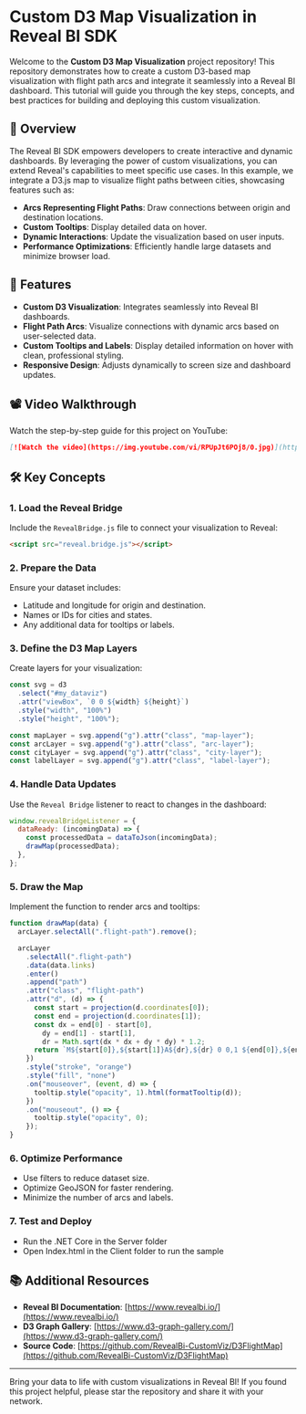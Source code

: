 # Custom D3 Map Visualization in Reveal BI SDK

Welcome to the **Custom D3 Map Visualization** project repository! This repository demonstrates how to create a custom D3-based map visualization with flight path arcs and integrate it seamlessly into a Reveal BI dashboard. This tutorial will guide you through the key steps, concepts, and best practices for building and deploying this custom visualization.


## 🚀 Overview

The Reveal BI SDK empowers developers to create interactive and dynamic dashboards. By leveraging the power of custom visualizations, you can extend Reveal's capabilities to meet specific use cases. In this example, we integrate a D3.js map to visualize flight paths between cities, showcasing features such as:

- **Arcs Representing Flight Paths**: Draw connections between origin and destination locations.
- **Custom Tooltips**: Display detailed data on hover.
- **Dynamic Interactions**: Update the visualization based on user inputs.
- **Performance Optimizations**: Efficiently handle large datasets and minimize browser load.

## 🎯 Features

- **Custom D3 Visualization**: Integrates seamlessly into Reveal BI dashboards.
- **Flight Path Arcs**: Visualize connections with dynamic arcs based on user-selected data.
- **Custom Tooltips and Labels**: Display detailed information on hover with clean, professional styling.
- **Responsive Design**: Adjusts dynamically to screen size and dashboard updates.


## 📽️ Video Walkthrough

Watch the step-by-step guide for this project on YouTube:

```markdown
[![Watch the video](https://img.youtube.com/vi/RPUpJt6POj8/0.jpg)](https://youtu.be/RPUpJt6POj8)
```

## 🛠️ Key Concepts

### 1. Load the Reveal Bridge

Include the `RevealBridge.js` file to connect your visualization to Reveal:

```html
<script src="reveal.bridge.js"></script>
```

### 2. Prepare the Data

Ensure your dataset includes:

- Latitude and longitude for origin and destination.
- Names or IDs for cities and states.
- Any additional data for tooltips or labels.

### 3. Define the D3 Map Layers

Create layers for your visualization:

```javascript
const svg = d3
  .select("#my_dataviz")
  .attr("viewBox", `0 0 ${width} ${height}`)
  .style("width", "100%")
  .style("height", "100%");

const mapLayer = svg.append("g").attr("class", "map-layer");
const arcLayer = svg.append("g").attr("class", "arc-layer");
const cityLayer = svg.append("g").attr("class", "city-layer");
const labelLayer = svg.append("g").attr("class", "label-layer");
```

### 4. Handle Data Updates

Use the `Reveal Bridge` listener to react to changes in the dashboard:

```javascript
window.revealBridgeListener = {
  dataReady: (incomingData) => {
    const processedData = dataToJson(incomingData);
    drawMap(processedData);
  },
};
```

### 5. Draw the Map

Implement the function to render arcs and tooltips:

```javascript
function drawMap(data) {
  arcLayer.selectAll(".flight-path").remove();

  arcLayer
    .selectAll(".flight-path")
    .data(data.links)
    .enter()
    .append("path")
    .attr("class", "flight-path")
    .attr("d", (d) => {
      const start = projection(d.coordinates[0]);
      const end = projection(d.coordinates[1]);
      const dx = end[0] - start[0],
        dy = end[1] - start[1],
        dr = Math.sqrt(dx * dx + dy * dy) * 1.2;
      return `M${start[0]},${start[1]}A${dr},${dr} 0 0,1 ${end[0]},${end[1]}`;
    })
    .style("stroke", "orange")
    .style("fill", "none")
    .on("mouseover", (event, d) => {
      tooltip.style("opacity", 1).html(formatTooltip(d));
    })
    .on("mouseout", () => {
      tooltip.style("opacity", 0);
    });
}
```

### 6. Optimize Performance

- Use filters to reduce dataset size.
- Optimize GeoJSON for faster rendering.
- Minimize the number of arcs and labels.

### 7. Test and Deploy

- Run the .NET Core in the Server folder
- Open Index.html in the Client folder to run the sample


## 📚 Additional Resources

- **Reveal BI Documentation**: [https://www.revealbi.io/](https://www.revealbi.io/)
- **D3 Graph Gallery**: [https://www.d3-graph-gallery.com/](https://www.d3-graph-gallery.com/)
- **Source Code**: [https://github.com/RevealBi-CustomViz/D3FlightMap](https://github.com/RevealBi-CustomViz/D3FlightMap)

---

Bring your data to life with custom visualizations in Reveal BI! If you found this project helpful, please star the repository and share it with your network.


